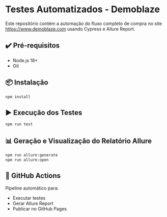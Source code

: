 # Testes Automatizados - Demoblaze

Este repositório contém a automação do fluxo completo de compra no site https://www.demoblaze.com usando Cypress e Allure Report.

## ✔️ Pré-requisitos

- Node.js 18+
- Git

## 📦 Instalação

```bash
npm install
```

## ▶️ Execução dos Testes

```bash
npm run test
```

## 📊 Geração e Visualização do Relatório Allure

```bash
npm run allure:generate
npm run allure:open
```

## 🔁 GitHub Actions

Pipeline automático para:

- Executar testes
- Gerar Allure Report
- Publicar no GitHub Pages
